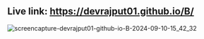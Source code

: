 ## Live link: https://devrajput01.github.io/B/

![screencapture-devrajput01-github-io-B-2024-09-10-15_42_32](https://github.com/user-attachments/assets/19b5be01-b8a9-4f06-bfc8-7a0b5575d095)
